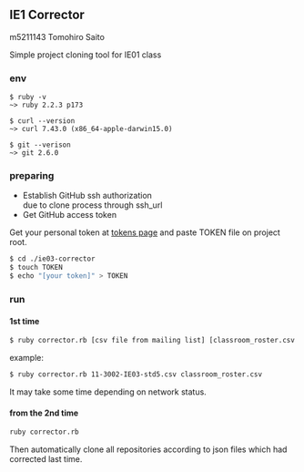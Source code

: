 ## IE1 Corrector
m5211143 Tomohiro Saito

Simple project cloning tool for IE01 class

### env
```
$ ruby -v  
~> ruby 2.2.3 p173  

$ curl --version  
~> curl 7.43.0 (x86_64-apple-darwin15.0)  

$ git --verison  
~> git 2.6.0
```

### preparing
- Establish GitHub ssh authorization  
due to clone process through ssh_url
- Get GitHub access token  

Get your personal token at [tokens page](https://github.com/settings/tokens) and paste TOKEN file on project root.

```sh
$ cd ./ie03-corrector
$ touch TOKEN
$ echo "[your token]" > TOKEN
```

### run
#### 1st time

```sh
$ ruby corrector.rb [csv file from mailing list] [classroom_roster.csv file from GitHub classroom page]
```

example:
```sh
$ ruby corrector.rb 11-3002-IE03-std5.csv classroom_roster.csv
```

It may take some time depending on network status.

#### from the 2nd time

```sh
ruby corrector.rb
```

Then automatically clone all repositories according to json files which had corrected last time.
